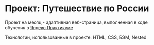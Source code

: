 # Проект: Путешествие по России

Проект на месяц - адаптивная веб-страница, выполненная в ходе обучения в [Яндекс Практикуме](https://practicum.yandex.ru)

Технологии, использованные в проекте: HTML, CSS, БЭМ, Nested
